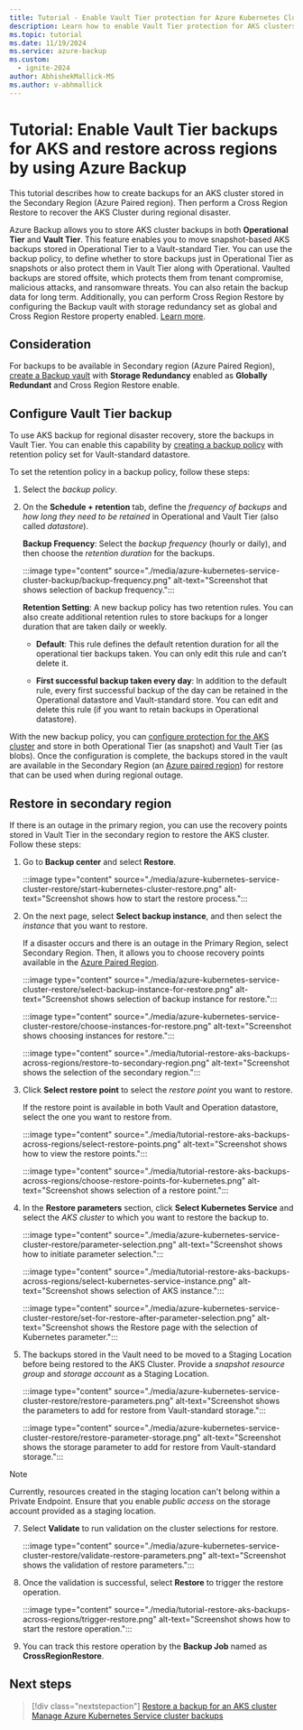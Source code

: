 ```yaml
---
title: Tutorial - Enable Vault Tier protection for Azure Kubernetes Cluster (AKS) clusters and restore backups in secondary region using Azure Backup
description: Learn how to enable Vault Tier protection for AKS clusters and restore backups in secondary region using Azure Backup.
ms.topic: tutorial
ms.date: 11/19/2024
ms.service: azure-backup
ms.custom:
  - ignite-2024
author: AbhishekMallick-MS
ms.author: v-abhmallick
---
```


# Tutorial: Enable Vault Tier backups for AKS and restore across regions by using Azure Backup

This tutorial describes how to create backups for an AKS cluster stored in the Secondary Region (Azure Paired region). Then perform a Cross Region Restore to recover the AKS Cluster during regional disaster.

Azure Backup allows you to store AKS cluster backups in both **Operational Tier** and **Vault Tier**. This feature enables you to move snapshot-based AKS backups stored in Operational Tier to a Vault-standard Tier. You can use the backup policy, to define whether to store backups just in Operational Tier as snapshots or also protect them in Vault Tier along with Operational. Vaulted backups are stored offsite, which protects them from tenant compromise, malicious attacks, and ransomware threats. You can also retain the backup data for long term. Additionally, you can perform Cross Region Restore by configuring the Backup vault with storage redundancy set as global and Cross Region Restore property enabled. [Learn more](azure-kubernetes-service-backup-overview.md). 

## Consideration

For backups to be available in Secondary region (Azure Paired Region), [create a Backup vault](create-manage-backup-vault.md#create-backup-vault) with **Storage Redundancy** enabled as **Globally Redundant** and Cross Region Restore enable.

## Configure Vault Tier backup

To use AKS backup for regional disaster recovery, store the backups in Vault Tier. You can enable this capability by [creating a backup policy](azure-kubernetes-service-cluster-backup.md#create-a-backup-policy) with retention policy set for Vault-standard datastore.

To set the retention policy in a backup policy, follow these steps:

1. Select the *backup policy*.

1. On the **Schedule + retention** tab, define the *frequency of backups* and *how long they need to be retained* in Operational and Vault Tier (also called *datastore*).

   **Backup Frequency**: Select the *backup frequency* (hourly or daily), and then choose the *retention duration* for the backups.

   :::image type="content" source="./media/azure-kubernetes-service-cluster-backup/backup-frequency.png" alt-text="Screenshot that shows selection of backup frequency.":::

   **Retention Setting**: A new backup policy has two retention rules. You can also create additional retention rules to store backups for a longer duration that are taken daily or weekly.

   - **Default**: This  rule defines the default retention duration for all the operational tier backups taken. You can only edit this rule and  can’t delete it.

   - **First successful backup taken every day**: In addition to the default rule, every first successful backup of the day can be retained in the Operational datastore and Vault-standard store. You can edit and delete this rule (if you want to retain backups in Operational datastore).

With the new backup policy, you can [configure protection for the AKS cluster](azure-kubernetes-service-cluster-backup.md#configure-backup) and store in both Operational Tier (as snapshot) and Vault Tier (as blobs). Once the configuration is complete, the backups stored in the vault are available in the Secondary Region (an [Azure paired region](../reliability/cross-region-replication-azure.md#azure-paired-regions)) for restore that can be used when during regional outage.


## Restore in secondary region

If there is an outage in the primary region, you can use the recovery points stored in Vault Tier in the secondary region to restore the AKS cluster.
Follow these steps:

1. Go to **Backup center** and select **Restore**.

   :::image type="content" source="./media/azure-kubernetes-service-cluster-restore/start-kubernetes-cluster-restore.png" alt-text="Screenshot shows how to start the restore process.":::

2. On the next page, select **Select backup instance**, and then select the *instance* that you want to restore.

   If a disaster occurs and there is an outage in the Primary Region, select Secondary Region. Then, it allows you to choose recovery points available in the [Azure Paired Region](../reliability/cross-region-replication-azure.md#azure-paired-regions). 

   :::image type="content" source="./media/azure-kubernetes-service-cluster-restore/select-backup-instance-for-restore.png" alt-text="Screenshot shows selection of backup instance for restore.":::

   :::image type="content" source="./media/azure-kubernetes-service-cluster-restore/choose-instances-for-restore.png" alt-text="Screenshot shows choosing instances for restore.":::
   
   :::image type="content" source="./media/tutorial-restore-aks-backups-across-regions/restore-to-secondary-region.png" alt-text="Screenshot shows the selection of the secondary region.":::

3. Click **Select restore point** to select the *restore point* you want to restore. 

   If the restore point is available in both Vault and Operation datastore, select the one you want to restore from.

   :::image type="content" source="./media/tutorial-restore-aks-backups-across-regions/select-restore-points.png" alt-text="Screenshot shows how to view the restore points.":::

   :::image type="content" source="./media/tutorial-restore-aks-backups-across-regions/choose-restore-points-for-kubernetes.png" alt-text="Screenshot shows selection of a restore point.":::


4. In the **Restore parameters** section, click **Select Kubernetes Service** and select the *AKS cluster* to which you want to restore the backup to.

   :::image type="content" source="./media/azure-kubernetes-service-cluster-restore/parameter-selection.png" alt-text="Screenshot shows how to initiate parameter selection.":::

   :::image type="content" source="./media/tutorial-restore-aks-backups-across-regions/select-kubernetes-service-instance.png" alt-text="Screenshot shows selection of AKS instance.":::

   :::image type="content" source="./media/azure-kubernetes-service-cluster-restore/set-for-restore-after-parameter-selection.png" alt-text="Screenshot shows the Restore page with the selection of Kubernetes parameter.":::


6. The backups stored in the Vault need to be moved to a Staging Location before being restored to the AKS Cluster. Provide a *snapshot resource group* and *storage account* as a Staging Location.

   :::image type="content" source="./media/azure-kubernetes-service-cluster-restore/restore-parameters.png" alt-text="Screenshot shows the parameters to add for restore from Vault-standard storage.":::

   :::image type="content" source="./media/azure-kubernetes-service-cluster-restore/restore-parameter-storage.png" alt-text="Screenshot shows the storage parameter to add for restore from Vault-standard storage.":::

>[!Note]
>Currently, resources created in the staging location can't belong within a Private Endpoint. Ensure that you enable _public access_ on the storage account provided as a staging location.

7. Select **Validate** to run validation on the cluster selections for restore.

   :::image type="content" source="./media/azure-kubernetes-service-cluster-restore/validate-restore-parameters.png" alt-text="Screenshot shows the validation of restore parameters.":::


8. Once the validation is successful, select **Restore** to trigger the restore operation.

   :::image type="content" source="./media/tutorial-restore-aks-backups-across-regions/trigger-restore.png" alt-text="Screenshot shows how to start the restore operation.":::

9. You can track this restore operation by the **Backup Job** named as **CrossRegionRestore**.

## Next steps

> [!div class="nextstepaction"]
> [Restore a backup for an AKS cluster](./azure-kubernetes-service-cluster-restore.md)
> [Manage Azure Kubernetes Service cluster backups](azure-kubernetes-service-cluster-manage-backups.md)

